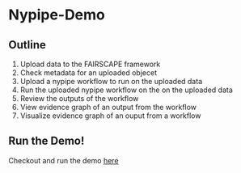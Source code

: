 # Nypipe-Demo

## Outline 


 1. Upload data to the FAIRSCAPE framework
 2. Check metadata for an uploaded objecet
 3. Upload a nypipe workflow to run on the uploaded data
 4. Run the uploaded nypipe workflow on the on the uploaded data
 5. Review the outputs of the workflow
 6. View evidence graph of an output from the workflow
 7. Visualize evidence graph of an ouput from a workflow

## Run the Demo!
Checkout and run the demo [here](https://deepnote.com/publish/d3abcf79-1d49-4217-a389-e10494e60812)

